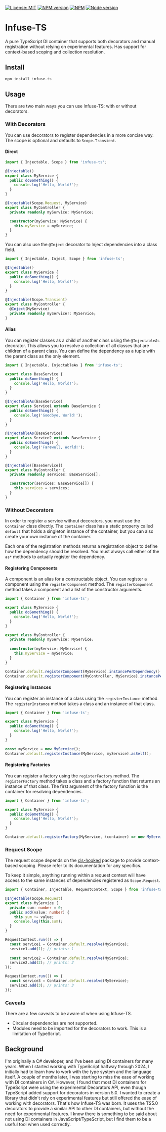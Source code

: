 [![License: MIT](https://img.shields.io/npm/l/infuse-ts.svg)](https://github.com/D-Kay6/Infuse-TS/blob/master/LICENSE)
[![NPM version](https://img.shields.io/npm/v/infuse-ts.svg)](https://www.npmjs.com/package/infuse-ts)
[![NPM](https://img.shields.io/npm/dm/infuse-ts.svg)](https://www.npmjs.com/package/infuse-ts)
[![Node version](https://img.shields.io/node/v/infuse-ts.svg)](https://img.shields.io/node/v/infuse-ts.svg)

# Infuse-TS
A pure TypeScript DI container that supports both decorators and manual registration without relying on experimental features.
Has support for context-based scoping and collection resolution.

## Install
```sh
npm install infuse-ts
```

## Usage
There are two main ways you can use Infuse-TS: with or without decorators.

### With Decorators
You can use decorators to register dependencies in a more concise way.
The scope is optional and defaults to `Scope.Transient`.

#### Direct

```typescript
import { Injectable, Scope } from 'infuse-ts';

@Injectable()
export class MyService {
  public doSomething() {
    console.log('Hello, World!');
  }
}

@Injectable(Scope.Request, MyService)
export class MyController {
  private readonly myService: MyService;

  constructor(myService: MyService) {
    this.myService = myService;
  }
}
```

You can also use the `@Inject` decorator to Inject dependencies into a class field.

```typescript
import { Injectable, Inject, Scope } from 'infuse-ts';

@Injectable()
export class MyService {
  public doSomething() {
    console.log('Hello, World!');
  }
}

@Injectable(Scope.Transient)
export class MyController {
  @Inject(MyService)
  private readonly myService!: MyService;
}
```

#### Alias
You can register classes as a child of another class using the `@InjectableAs` decorator.
This allows you to resolve a collection of all classes that are children of a parent class.
You can define the dependency as a tuple with the parent class as the only element.

```typescript
import { Injectable, InjectableAs } from 'infuse-ts';

export class BaseService {
  public doSomething() {
    console.log('Hello, World!');
  }
}

@InjectableAs(BaseService)
export class Service1 extends BaseService {
  public doSomething() {
    console.log('Goodbye, World!');
  }
}

@InjectableAs(BaseService)
export class Service2 extends BaseService {
  public doSomething() {
    console.log('Farewell, World!');
  }
}

@Injectable([BaseService])
export class MyController {
  private readonly services: BaseService[];

  constructor(services: BaseService[]) {
    this.services = services;
  }
}
```

### Without Decorators
In order to register a service without decorators, you must use the `Container` class directly.
The `Container` class has a static property called `default` that holds a singleton instance of the container, but you can also create your own instance of the container.

Each one of the registration methods returns a registration object to define how the dependency should be resolved.
You must always call either of the `as*` methods to actually register the dependency.

#### Registering Components
A component is an alias for a constructable object. You can register a component using the `registerComponent` method.
The `registerComponent` method takes a component and a list of the constructor arguments.

```typescript
import { Container } from 'infuse-ts';

export class MyService {
  public doSomething() {
    console.log('Hello, World!');
  }
}

export class MyController {
  private readonly myService: MyService;
  
  constructor(myService: MyService) {
    this.myService = myService;
  }
}

Container.default.registerComponent(MyService).instancePerDependency().asSelf();
Container.default.registerComponent(MyController, MyService).instancePerRequest().asSelf();
```

#### Registering Instances
You can register an instance of a class using the `registerInstance` method.
The `registerInstance` method takes a class and an instance of that class.

```typescript
import { Container } from 'infuse-ts';

export class MyService {
  public doSomething() {
    console.log('Hello, World!');
  }
}

const myService = new MyService();
Container.default.registerInstance(MyService, myService).asSelf();
```

#### Registering Factories
You can register a factory using the `registerFactory` method.
The `registerFactory` method takes a class and a factory function that returns an instance of that class.
The first argument of the factory function is the container for resolving dependencies.

```typescript
import { Container } from 'infuse-ts';

export class MyService {
  public doSomething() {
    console.log('Hello, World!');
  }
}

Container.default.registerFactory(MyService, (container) => new MyService()).instancePerDependency().asSelf();
```

### Request Scope
The request scope depends on the [cls-hooked](https://www.npmjs.com/package/cls-hooked) package to provide context-based scoping.
Please refer to its documentation for any specifics.

To keep it simple, anything running within a request context will have access to the same instances of dependencies registered as `Scope.Request`.
```typescript
import { Container, Injectable, RequestContext, Scope } from 'infuse-ts';

@Injectable(Scope.Request)
export class MyService {
  private sum: number = 0;
  public add(value: number) {
    this.sum += value;
    console.log(this.sum);
  }
}

RequestContext.run(() => {
  const service1 = Container.default.resolve(MyService);
  service1.add(1); // prints: 1
  
  const service2 = Container.default.resolve(MyService);
  service2.add(2); // prints: 3
});

RequestContext.run(() => {
  const service3 = Container.default.resolve(MyService);
  service3.add(3); // prints: 3
});

```

### Caveats
There are a few caveats to be aware of when using Infuse-TS.
- Circular dependencies are not supported.
- Modules need to be imported for the decorators to work. This is a limitation of TypeScript.

## Background
I'm originally a C# developer, and I've been using DI containers for many years. When I started working with TypeScript halfway through 2024, I initially had to learn how to work with the type system and the language itself.
A couple of months later, I was starting to miss the ease of working with DI containers in C#. However, I found that most DI containers for TypeScript were using the experimental Decorators API, even though TypeScript added support for decorators in version 5.0.
I wanted to create a library that didn't rely on experimental features but still offered the ease of working with decorators.
That's how Infuse-TS was born. It uses the TS5.0 decorators to provide a similar API to other DI containers, but without the need for experimental features.
I know there is something to be said about not using DI containers in JavaScript/TypeScript, but I find them to be a useful tool when used correctly.
